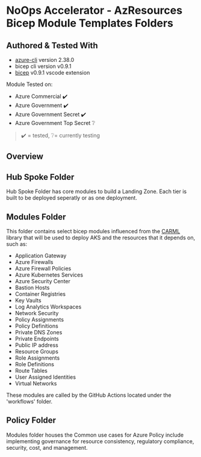 # NoOps Accelerator - AzResources Bicep Module Templates Folders

## Authored & Tested With

* [azure-cli](https://docs.microsoft.com/en-us/cli/azure/install-azure-cli) version 2.38.0
* bicep cli version v0.9.1
* [bicep](https://marketplace.visualstudio.com/items?itemName=ms-azuretools.vscode-bicep) v0.9.1 vscode extension

Module Tested on:

* Azure Commercial ✔️
* Azure Government ✔️
* Azure Government Secret ✔️
* Azure Government Top Secret ❔

> ✔️ = tested,  ❔= currently testing

## Overview

## Hub Spoke Folder

Hub Spoke Folder has core modules to build a Landing Zone. Each tier is built to be deployed seperatly or as one deployment.

## Modules Folder

This folder contains select bicep modules influenced from the [CARML](https://aka.ms/CARML) library that will be used to deploy AKS and the resources that it depends on, such as:

*  Application Gateway
*  Azure Firewalls
*  Azure Firewall Policies
*  Azure Kubernetes Services
*  Azure Security Center
*  Bastion Hosts
*  Container Registries
*  Key Vaults
*  Log Analytics Workspaces
*  Network Security
*  Policy Assignments
*  Policy Definitions
*  Private DNS Zones
*  Private Endpoints
*  Public IP address
*  Resource Groups
*  Role Assignments
*  Role Definitions
*  Route Tables
*  User Assigned Identities
*  Virtual Networks

These modules are called by the GitHub Actions located under the 'workflows' folder.

## Policy Folder

Modules folder houses the Common use cases for Azure Policy include implementing governance for resource consistency, regulatory compliance, security, cost, and management.
